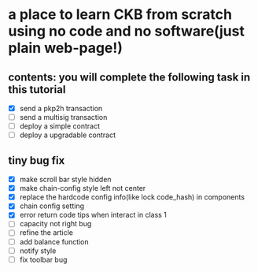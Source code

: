 # a place to learn CKB from scratch using no code and no software(just plain web-page!)

## contents: you will complete the following task in this tutorial

- [x] send a pkp2h transaction
- [ ] send a multisig transaction
- [ ] deploy a simple contract
- [ ] deploy a upgradable contract

## tiny bug fix

- [x] make scroll bar style hidden
- [x] make chain-config style left not center
- [x] replace the hardcode config info(like lock code_hash) in components
- [x] chain config setting
- [x] error return code tips when interact in class 1
- [ ] capacity not right bug
- [ ] refine the article
- [ ] add balance function
- [ ] notify style
- [ ] fix toolbar bug
